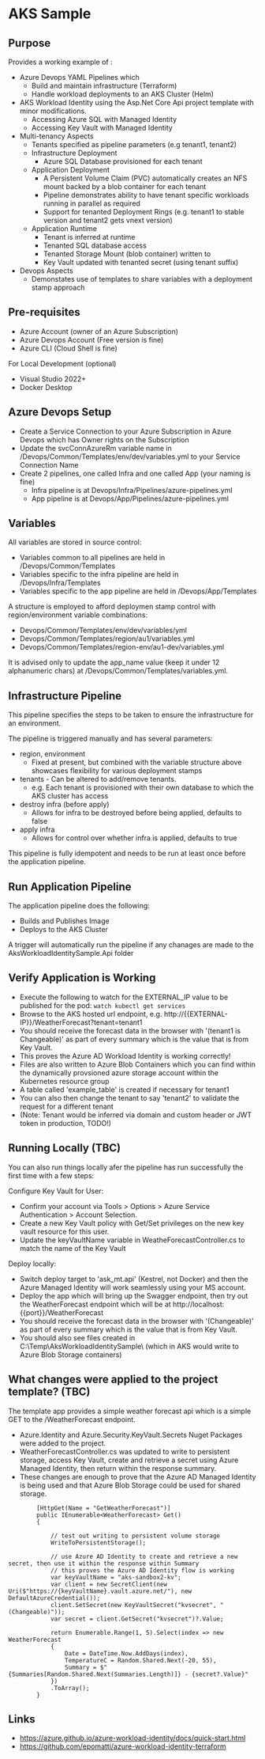 # AKS Sample

## Purpose

Provides a working example of :

- Azure Devops YAML Pipelines which 
    - Build and maintain infrastructure (Terraform)
    - Handle workload deployments to an AKS Cluster (Helm)
- AKS Workload Identity using the Asp.Net Core Api project template with minor modifications. 
    - Accessing Azure SQL with Managed Identity
    - Accessing Key Vault with Managed Identity
- Multi-tenancy Aspects
    - Tenants specified as pipeline parameters (e.g tenant1, tenant2)
    - Infrastructure Deployment
      - Azure SQL Database provisioned for each tenant
    - Application Deployment
      - A Persistent Volume Claim (PVC) automatically creates an NFS mount backed by a blob container for each tenant
      - Pipeline demonstrates ability to have tenant specific workloads running in parallel as required
      - Support for tenanted Deployment Rings (e.g. tenant1 to stable version and tenant2 gets vnext version)
    - Application Runtime
      - Tenant is inferred at runtime 
      - Tenanted SQL database access
      - Tenanted Storage Mount (blob container) written to
      - Key Vault updated with tenanted secret (using tenant suffix)
- Devops Aspects
    - Demonstates use of templates to share variables with a deployment stamp approach

## Pre-requisites
- Azure Account (owner of an Azure Subscription)
- Azure Devops Account (Free version is fine)
- Azure CLI (Cloud Shell is fine)

For Local Development (optional)
- Visual Studio 2022+
- Docker Desktop

## Azure Devops Setup
- Create a Service Connection to your Azure Subscription in Azure Devops which has Owner rights on the Subscription
- Update the svcConnAzureRm variable name in /Devops/Common/Templates/env/dev/variables.yml to your Service Connection Name
- Create 2 pipelines, one called Infra and one called App (your naming is fine)
    - Infra pipeline is at Devops/Infra/Pipelines/azure-pipelines.yml
    - App pipeline is at Devops/App/Pipelines/azure-pipelines.yml

## Variables
All variables are stored in source control:
- Variables common to all pipelines are held in /Devops/Common/Templates
- Variables specific to the infra pipeline are held in /Devops/Infra/Templates
- Variables specific to the app pipeline are held in /Devops/App/Templates

A structure is employed to afford deploymen stamp control with region/environment variable combinations:
- Devops/Common/Templates/env/dev/variables/yml
- Devops/Common/Templates/region/au1/variables.yml
- Devops/Common/Templates/region-env/au1-dev/variables.yml

It is advised only to update the app_name value (keep it under 12 alphanumeric chars) at /Devops/Common/Templates/variables.yml.

## Infrastructure Pipeline
This pipeline specifies the steps to be taken to ensure the infrastructure for an environment. 

The pipeline is triggered manually and has several parameters:

- region, environment 
    - Fixed at present, but combined with the variable structure above showcases flexibility for various deployment stamps
- tenants - Can be altered to add/remove tenants. 
    - e.g. Each tenant is provisioned with their own database to which the AKS cluster has access
- destroy infra (before apply) 
    - Allows for infra to be destroyed before being applied, defaults to false
- apply infra 
    - Allows for control over whether infra is applied, defaults to true

This pipeline is fully idempotent and needs to be run at least once before the application pipeline. 


## Run Application Pipeline
The application pipeline does the following:
 - Builds and Publishes Image
 - Deploys to the AKS Cluster

 A trigger will automatically run the pipeline if any chanages are made to the AksWorkloadIdentitySample.Api folder

## Verify Application is Working
- Execute the following to watch for the EXTERNAL_IP value to be published for the pod: ```watch kubectl get services```
- Browse to the AKS hosted url endpoint, e.g. http://{{EXTERNAL-IP}}/WeatherForecast?tenant=tenant1 
- You should receive the forecast data in the browser with '(tenant1 is Changeable)' as part of every summary which is the value that is from Key Vault.
- This proves the Azure AD Workload Identity is working correctly!
- Files are also written to Azure Blob Containers which you can find within the dynamically provsioned azure storage account within the Kubernetes resource group
- A table called 'example_table' is created if necessary for tenant1
- You can also then change the tenant to say 'tenant2' to validate the request for a different tenant
- (Note: Tenant would be inferred via domain and custom header or JWT token in production, TODO!)


## Running Locally (TBC)

You can also run things locally afer the pipeline has run successfully the first time with a few steps:

 Configure Key Vault for User:
 - Confirm your account via Tools > Options > Azure Service Authentication > Account Selection.
 - Create a new Key Vault policy with Get/Set privileges on the new key vault resource for this user.
 - Update the keyVaultName variable in WeatheForecastController.cs to match the name of the Key Vault 

 Deploy locally:
 - Switch deploy target to 'ask_mt.api' (Kestrel, not Docker) and then the Azure Managed Identity will work seamlessly using your MS account. 
 - Deploy the app which will bring up the Swagger endpoint, then try out the WeatherForecast endpoint which will be at http://localhost:{{port}}/WeatherForecast 
 - You should receive the forecast data in the browser with '(Changeable)' as part of every summary which is the value that is from Key Vault.
 - You should also see files created in C:\Temp\AksWorkloadIdentitySample\ (which in AKS would write to Azure Blob Storage containers)

## What changes were applied to the project template? (TBC)
The template app provides a simple weather forecast api which is a simple GET to the /WeatherForecast endpoint. 

- Azure.Identity and Azure.Security.KeyVault.Secrets Nuget Packages were added to the project.
- WeatherForecastController.cs was updated to write to persistent storage, access Key Vault, create and retrieve a secret using Azure Managed Identity, then return within the response summary.
- These changes are enough to prove that the Azure AD Managed Identity is being used and that Azure Blob Storage could be used for shared storage.

```
        [HttpGet(Name = "GetWeatherForecast")]
        public IEnumerable<WeatherForecast> Get()
        {

            // test out writing to persistent volume storage
            WriteToPersistentStorage();

            // use Azure AD Identity to create and retrieve a new secret, then use it within the response within Summary
            // this proves the Azure AD Identity flow is working 
            var keyVaultName = "aks-sandbox2-kv";
            var client = new SecretClient(new Uri($"https://{keyVaultName}.vault.azure.net/"), new DefaultAzureCredential());
            client.SetSecret(new KeyVaultSecret("kvsecret", "(Changeable)"));
            var secret = client.GetSecret("kvsecret")?.Value;

            return Enumerable.Range(1, 5).Select(index => new WeatherForecast
            {
                Date = DateTime.Now.AddDays(index),
                TemperatureC = Random.Shared.Next(-20, 55),
                Summary = $"{Summaries[Random.Shared.Next(Summaries.Length)]} - {secret?.Value}"
            })
            .ToArray();
        }

```

## Links
- https://azure.github.io/azure-workload-identity/docs/quick-start.html
- https://github.com/epomatti/azure-workload-identity-terraform
